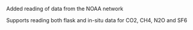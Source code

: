 Added reading of data from the NOAA network

Supports reading both flask and in-situ data for CO2, CH4, N2O and SF6
